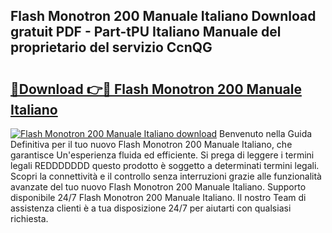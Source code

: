 ## Flash Monotron 200 Manuale Italiano Download gratuit PDF - Part-tPU Italiano Manuale del proprietario del servizio CcnQG

# <h2><a href="http://dfcq2l1.blite.top/?on=Flash+Monotron+200+Manuale+Italiano">🔗Download 👉🔴 Flash Monotron 200 Manuale Italiano</a></h2>

[![Flash Monotron 200 Manuale Italiano download](https://i.imgur.com/lujVjoI.png)](http://dfcq2l1.blite.top/?on=Flash+Monotron+200+Manuale+Italiano)
Benvenuto nella Guida Definitiva per il tuo nuovo Flash Monotron 200 Manuale Italiano, che garantisce Un'esperienza fluida ed efficiente. Si prega di leggere i termini legali REDDDDDDD questo prodotto è soggetto a determinati termini legali. Scopri la connettività e il controllo senza interruzioni grazie alle funzionalità avanzate del tuo nuovo Flash Monotron 200 Manuale Italiano. Supporto disponibile 24/7 Flash Monotron 200 Manuale Italiano. Il nostro Team di assistenza clienti è a tua disposizione 24/7 per aiutarti con qualsiasi richiesta.
